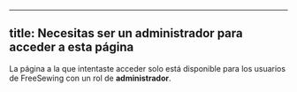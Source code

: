 ***

## title: Necesitas ser un administrador para acceder a esta página

La página a la que intentaste acceder solo está disponible para los usuarios de FreeSewing con un rol de **administrador**.
